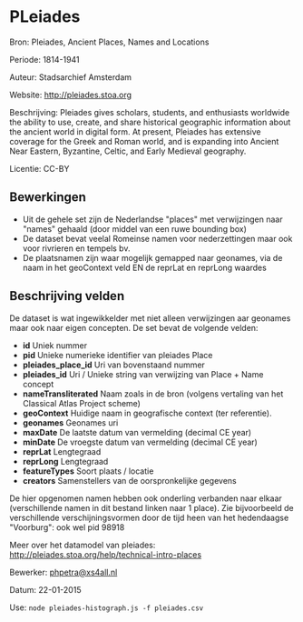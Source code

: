 # PLeiades

Bron: Pleiades, Ancient Places, Names and Locations

Periode: 1814-1941

Auteur: Stadsarchief Amsterdam

Website: http://pleiades.stoa.org

Beschrijving: Pleiades gives scholars, students, and enthusiasts worldwide the ability to use, create, and share historical geographic information about the ancient world in digital form. At present, Pleiades has extensive coverage for the Greek and Roman world, and is expanding into Ancient Near Eastern, Byzantine, Celtic, and Early Medieval geography.

Licentie: CC-BY

## Bewerkingen
 
- Uit de gehele set zijn de Nederlandse "places" met verwijzingen naar "names" gehaald (door middel van een ruwe bounding box)
- De dataset bevat veelal Romeinse namen voor nederzettingen maar ook voor rivrieren en tempels bv. 
- De plaatsnamen zijn waar mogelijk gemapped naar geonames, via de naam in het geoContext veld EN de reprLat en reprLong waardes


## Beschrijving velden

De dataset is wat ingewikkelder met niet alleen verwijzingen aar geonames maar ook naar eigen concepten. De set bevat de volgende velden:

- **id**                    Uniek nummer
- **pid**                   Unieke numerieke identifier van pleiades Place
- **pleiades_place_id**     Uri van bovenstaand nummer
- **pleiades_id**           Uri / Unieke string van verwijzing van Place + Name concept
- **nameTransliterated**    Naam zoals in de bron (volgens vertaling van het Classical Atlas Project scheme)
- **geoContext**            Huidige naam in geografische context (ter referentie).
- **geonames**              Geonames uri
- **maxDate**               De laatste datum van vermelding (decimal CE year)
- **minDate**               De vroegste datum van vermelding (decimal CE year)
- **reprLat**               Lengtegraad
- **reprLong**              Lengtegraad
- **featureTypes**          Soort plaats / locatie
- **creators**              Samenstellers van de oorspronkelijke gegevens


De hier opgenomen namen hebben ook onderling verbanden naar elkaar (verschillende namen in dit bestand linken naar 1 place).
Zie bijvoorbeeld de verschillende verschijningsvormen door de tijd heen van het hedendaagse "Voorburg": ook wel pid 98918 

Meer over het datamodel van pleiades: http://pleiades.stoa.org/help/technical-intro-places

Bewerker: phpetra@xs4all.nl

Datum: 22-01-2015

Use: `node pleiades-histograph.js -f pleiades.csv`
